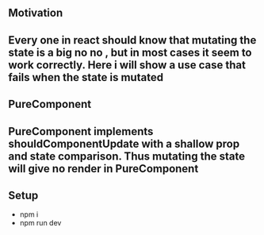 <h2>Motivation<h2>
 Every one in react should know that mutating the state is a big no no , but in most cases it seem to work correctly. 
 Here i will show a use case that fails when the state is mutated

<h2>PureComponent<h2>
PureComponent implements shouldComponentUpdate with a shallow prop and state comparison. Thus mutating the state will give no render in PureComponent 


<h2>Setup</h2>
<ul>
<li>npm i</li>
<li>npm run dev</li>
</ul>



